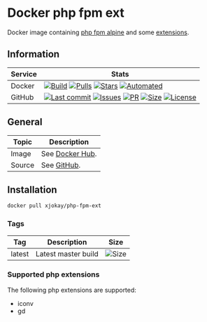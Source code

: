 # Docker php fpm ext

Docker image containing [php fpm alpine](https://hub.docker.com/_/php) and some [extensions](https://github.com/x-jokay/docker-php-fpm-ext#supported-php-extensions).

## Information

| Service | Stats                                                                                     |
|---------|-------------------------------------------------------------------------------------------|
| Docker  | [![Build](https://img.shields.io/docker/cloud/build/xjokay/php-fpm-ext.svg?style=flat-square)](https://hub.docker.com/r/xjokay/php-fpm-ext/builds) [![Pulls](https://img.shields.io/docker/pulls/xjokay/php-fpm-ext.svg?style=flat-square)](https://hub.docker.com/r/xjokay/php-fpm-ext) [![Stars](https://img.shields.io/docker/stars/xjokay/php-fpm-ext.svg?style=flat-square)](https://hub.docker.com/r/xjokay/php-fpm-ext) [![Automated](https://img.shields.io/docker/cloud/automated/xjokay/php-fpm-ext.svg?style=flat-square)](https://hub.docker.com/r/xjokay/php-fpm-ext/builds) |
| GitHub  | [![Last commit](https://img.shields.io/github/last-commit/x-jokay/docker-php-fpm-ext.svg?style=flat-square)](https://github.com/x-jokay/docker-php-fpm-ext/commits/master) [![Issues](https://img.shields.io/github/issues-raw/x-jokay/docker-php-fpm-ext.svg?style=flat-square)](https://github.com/x-jokay/docker-php-fpm-ext/issues) [![PR](https://img.shields.io/github/issues-pr-raw/x-jokay/docker-php-fpm-ext.svg?style=flat-square)](https://github.com/x-jokay/docker-php-fpm-ext/pulls) [![Size](https://img.shields.io/github/repo-size/x-jokay/docker-php-fpm-ext.svg?style=flat-square)](https://github.com/x-jokay/docker-php-fpm-ext/) [![License](https://img.shields.io/badge/license-MIT-blue.svg?style=flat-square)](https://github.com/x-jokay/docker-php-fpm-ext/blob/master/LICENSE) |

## General

| Topic  | Description                                                             |
|--------|-------------------------------------------------------------------------|
| Image  | See [Docker Hub](https://hub.docker.com/r/xjokay/php-fpm-ext). |
| Source | See [GitHub](https://github.com/x-jokay/docker-php-fpm-ext).      |

## Installation

```sh
docker pull xjokay/php-fpm-ext
```

### Tags

| Tag    | Description         | Size                                                                                                          |
|--------|---------------------|---------------------------------------------------------------------------------------------------------------|
| latest | Latest master build | ![Size](https://shields.beevelop.com/docker/image/image-size/xjokay/php-fpm-ext/latest.svg?style=flat-square) |

### Supported php extensions

The following php extensions are supported:

* iconv
* gd